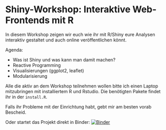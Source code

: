 # Shiny-Workshop: Interaktive Web-Frontends mit R

In diesem Workshop zeigen wir euch wie ihr mit R/Shiny eure Analysen interaktiv gestaltet und auch online veröffentlichen könnt.

Agenda:

- Was ist Shiny und was kann man damit machen?
- Reactive Programming
- Visualisierungen (ggplot2, leaflet)
- Modularisierung

Alle die aktiv an dem Workshop teilnehmen wollen bitte ich einen Laptop mitzubringen mit installiertem R und Rstudio.
Die benötigten Pakete findet ihr in der `install.R`.

Falls ihr Probleme mit der Einrichtung habt, gebt mir am besten vorab Bescheid.

Oder startet das Projekt direkt in Binder:
[![Binder](https://mybinder.org/badge_logo.svg)](https://mybinder.org/v2/gl/r-meetup-frankfurt%2F2019-12-shiny/master?filepath=workshop.Rmd)